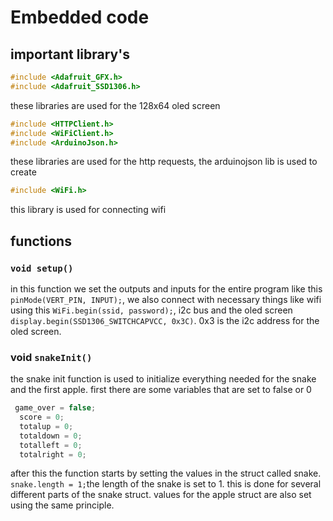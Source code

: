 # Embedded code

## important library's

```cpp
#include <Adafruit_GFX.h>
#include <Adafruit_SSD1306.h>
```

these libraries are used for the 128x64 oled screen
```cpp
#include <HTTPClient.h>
#include <WiFiClient.h>
#include <ArduinoJson.h>
```
these libraries are used for the http requests, the arduinojson lib is used to create 

```cpp
#include <WiFi.h>
```
this library is used for connecting wifi

## functions

### `void setup()`
in this function we set the outputs and inputs for the entire program like this `pinMode(VERT_PIN, INPUT);`, we also connect with necessary things like wifi using this `WiFi.begin(ssid, password);`, i2c bus and the oled screen `display.begin(SSD1306_SWITCHCAPVCC, 0x3C)`. 0x3 is the i2c address for the oled screen.

### void `snakeInit()`
the snake init function is used to initialize everything needed for the snake and the first apple. first there are some variables that are set to false or 0
```cpp
 game_over = false;
  score = 0;
  totalup = 0;
  totaldown = 0;
  totalleft = 0;
  totalright = 0;
```
after this the function starts by setting the values in the struct called snake. `snake.length = 1;`the length of the snake is set to 1. this is done for several different parts of the snake struct. values for the apple struct are also set using the same principle.